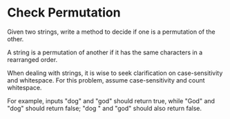 # Check Permutation

Given two strings, write a method to decide if one is a permutation of the other.

A string is a permutation of another if it has the same characters in a rearranged order.

When dealing with strings, it is wise to seek clarification on case-sensitivity and whitespace. For this problem, assume case-sensitivity and count whitespace. 

For example, inputs "dog" and "god" should return true, while "God" and "dog" should return false; "dog " and "god" should also return false.

